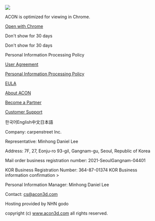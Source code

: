 ![](https://www.facebook.com/tr?id=750381895332986&ev=PageView&noscript=1)

ACON is optimized for viewing in Chrome.

[Open with Chrome](https://www.google.com/chrome/)

Don't show for 30 days

Don't show for 30 days

[](https://www.acon3d.com/en)

Personal Information Processing Policy

[User Agreement](https://www.acon3d.com/en/policy/terms-of-use)

[Personal Information Processing Policy](https://www.acon3d.com/en/policy/privacy)

[EULA](https://www.acon3d.com/en/policy/eula)

[About ACON](https://www.acon3d.com/en/intro)

[Become a Partner](https://www.acon3d.com/en/intro/3d-creator)

[Customer Support](https://www.acon3d.com/en/faq)

[](https://www.instagram.com/acon3d.official)[](https://twitter.com/ACON3D_GLOBAL)[](https://www.facebook.com/acon3d.global)

한국어English中文日本語

Company: carpenstreet Inc.

Representative: Minhong Daniel Lee

Address: 7F, 27, Eonju-ro 93-gil, Gangnam-gu, Seoul, Republic of Korea

Mail order business registration number: 2021-SeoulGangnam-04401

KOR Business Registration Number: 364-87-01374 KOR Business information confirmation >

Personal Information Manager: Minhong Daniel Lee

Contact: cs@acon3d.com

Hosting provided by NHN godo

copyright (c) www.acon3d.com all rights reserved.